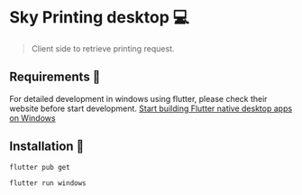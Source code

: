 # Sky Printing desktop 💻
> Client side to retrieve printing request.

## Requirements 📝
For detailed development in windows using flutter, please check their website before start development.
[Start building Flutter native desktop apps on Windows](https://docs.flutter.dev/get-started/install/windows/desktop)

## Installation 🚀
```
flutter pub get
``` 
```
flutter run windows
```
